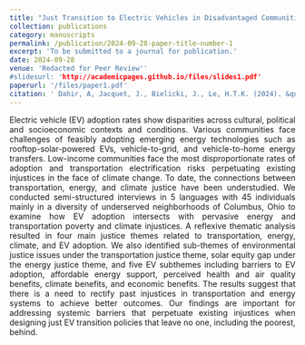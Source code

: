 ```yaml
---
title: "Just Transition to Electric Vehicles in Disadvantaged Communities: Integrating Transportation, Energy and Climate Justice"
collection: publications
category: manuscripts
permalink: /publication/2024-09-28-paper-title-number-1
excerpt: 'To be submitted to a journal for publication.'
date: 2024-09-28
venue: 'Redacted for Peer Review''
#slidesurl: 'http://academicpages.github.io/files/slides1.pdf'
paperurl: '/files/paper1.pdf'
citation: ' Dahir, A, Jacquet, J., Bielicki, J., Le, H.T.K. (2024). &quot;Just Transition to Electric Vehicles in Disadvantaged Communities: Integrating Transportation, Energy and Climate Justice.&quot; <i>Redacted for Peer Review'</i>. 1(1).'
---
```


<p align="justify">Electric vehicle (EV) adoption rates show disparities across cultural, political and socioeconomic contexts and conditions. Various communities face challenges of feasibly adopting emerging energy technologies such as rooftop-solar-powered EVs, vehicle-to-grid, and vehicle-to-home energy transfers. Low-income communities face the most disproportionate rates of adoption and transportation electrification risks perpetuating existing injustices in the face of climate change. To date, the connections between transportation, energy, and climate justice have been understudied. We conducted semi-structured interviews in 5 languages with 45 individuals mainly in a diversity of underserved neighborhoods of Columbus, Ohio to examine how EV adoption intersects with pervasive energy and transportation poverty and climate injustices. A reflexive thematic analysis resulted in four main justice themes related to transportation, energy, climate, and EV adoption. We also identified sub-themes of environmental justice issues under the transportation justice theme, solar equity gap under the energy justice theme, and five EV subthemes including barriers to EV adoption, affordable energy support, perceived health and air quality benefits, climate benefits, and economic benefits. The results suggest that there is a need to rectify past injustices in transportation and energy systems to achieve better outcomes. Our findings are important for addressing systemic barriers that perpetuate existing injustices when designing just EV transition policies that leave no one, including the poorest, behind.</p>